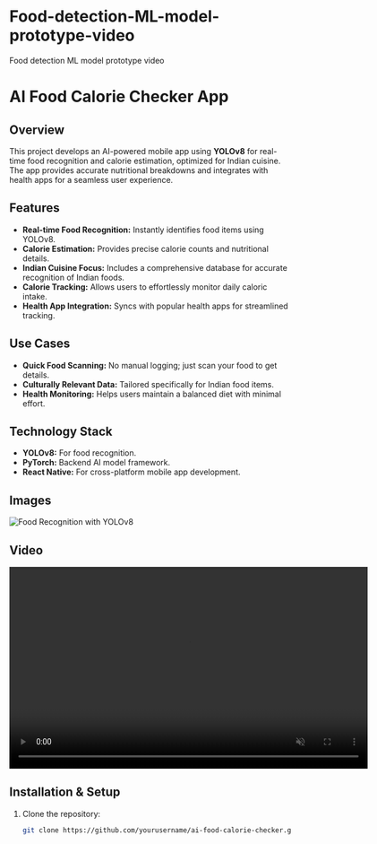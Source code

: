 # Food-detection-ML-model-prototype-video
Food detection ML model prototype video 

# AI Food Calorie Checker App

## Overview
This project develops an AI-powered mobile app using **YOLOv8** for real-time food recognition and calorie estimation, optimized for Indian cuisine. The app provides accurate nutritional breakdowns and integrates with health apps for a seamless user experience.

## Features
- **Real-time Food Recognition:** Instantly identifies food items using YOLOv8.
- **Calorie Estimation:** Provides precise calorie counts and nutritional details.
- **Indian Cuisine Focus:** Includes a comprehensive database for accurate recognition of Indian foods.
- **Calorie Tracking:** Allows users to effortlessly monitor daily caloric intake.
- **Health App Integration:** Syncs with popular health apps for streamlined tracking.

## Use Cases
- **Quick Food Scanning:** No manual logging; just scan your food to get details.
- **Culturally Relevant Data:** Tailored specifically for Indian food items.
- **Health Monitoring:** Helps users maintain a balanced diet with minimal effort.

## Technology Stack
- **YOLOv8:** For food recognition.
- **PyTorch:** Backend AI model framework.
- **React Native:** For cross-platform mobile app development.
## Images
![Food Recognition with YOLOv8](https://bennycheung.github.io/images/yolo-for-real-time-food-detection/Food100_YOLOv2_Tests02_700.jpg)

## Video

<video width="640" height="360" autoplay loop muted controls>
  <source src="final2.mp4" type="video/mp4">
 Ml model  video
</video>







## Installation & Setup
1. Clone the repository:
   ```bash
   git clone https://github.com/yourusername/ai-food-calorie-checker.git
